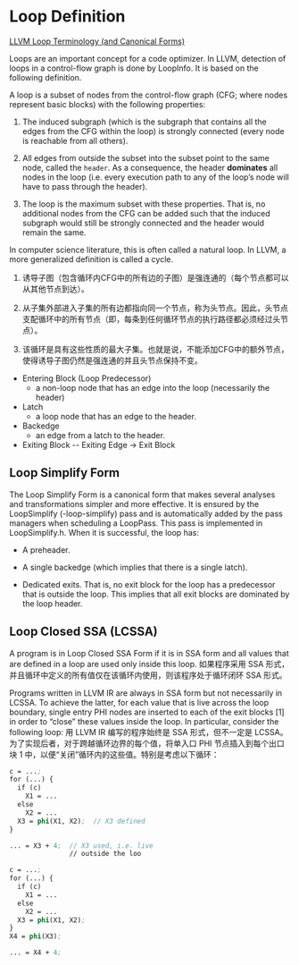 # Loop Definition

[LLVM Loop Terminology (and Canonical Forms)](https://llvm.org/docs/LoopTerminology.html)

Loops are an important concept for a code optimizer. In LLVM, detection of loops in a control-flow graph is done by LoopInfo. It is based on the following definition.

A loop is a subset of nodes from the control-flow graph (CFG; where nodes represent basic blocks) with the following properties:

1. The induced subgraph (which is the subgraph that contains all the edges from the CFG within the loop) is strongly connected (every node is reachable from all others).

2. All edges from outside the subset into the subset point to the same node, called the `header`. As a consequence, the header **dominates** all nodes in the loop (i.e. every execution path to any of the loop’s node will have to pass through the header).

3. The loop is the maximum subset with these properties. That is, no additional nodes from the CFG can be added such that the induced subgraph would still be strongly connected and the header would remain the same.

In computer science literature, this is often called a natural loop. In LLVM, a more generalized definition is called a cycle.

1. 诱导子图（包含循环内CFG中的所有边的子图）是强连通的（每个节点都可以从其他节点到达）。

2. 从子集外部进入子集的所有边都指向同一个节点，称为头节点。因此，头节点支配循环中的所有节点（即，每条到任何循环节点的执行路径都必须经过头节点）。

3. 该循环是具有这些性质的最大子集。也就是说，不能添加CFG中的额外节点，使得诱导子图仍然是强连通的并且头节点保持不变。

- Entering Block (Loop Predecessor)
  - a non-loop node that has an edge into the loop (necessarily the header)
- Latch
  - a loop node that has an edge to the header.
- Backedge
  - an edge from a latch to the header.
- Exiting Block -- Exiting Edge -> Exit Block

## Loop Simplify Form

The Loop Simplify Form is a canonical form that makes several analyses and transformations simpler and more effective. It is ensured by the LoopSimplify (-loop-simplify) pass and is automatically added by the pass managers when scheduling a LoopPass. This pass is implemented in LoopSimplify.h. When it is successful, the loop has:

- A preheader.

- A single backedge (which implies that there is a single latch).

- Dedicated exits. That is, no exit block for the loop has a predecessor that is outside the loop. This implies that all exit blocks are dominated by the loop header.

## Loop Closed SSA (LCSSA)

A program is in Loop Closed SSA Form if it is in SSA form and all values that are defined in a loop are used only inside this loop.
如果程序采用 SSA 形式，并且循环中定义的所有值仅在该循环内使用，则该程序处于循环闭环 SSA 形式。

Programs written in LLVM IR are always in SSA form but not necessarily in LCSSA. To achieve the latter, for each value that is live across the loop boundary, single entry PHI nodes are inserted to each of the exit blocks [1] in order to “close” these values inside the loop. In particular, consider the following loop:
用 LLVM IR 编写的程序始终是 SSA 形式，但不一定是 LCSSA。为了实现后者，对于跨越循环边界的每个值，将单入口 PHI 节点插入到每个出口块 1 中，以便“关闭”循环内的这些值。特别是考虑以下循环：

```LLVM
c = ...;
for (...) {
  if (c)
    X1 = ...
  else
    X2 = ...
  X3 = phi(X1, X2);  // X3 defined
}

... = X3 + 4;  // X3 used, i.e. live
               // outside the loo
```


```LLVM
c = ...;
for (...) {
  if (c)
    X1 = ...
  else
    X2 = ...
  X3 = phi(X1, X2);
}
X4 = phi(X3);

... = X4 + 4;
```
